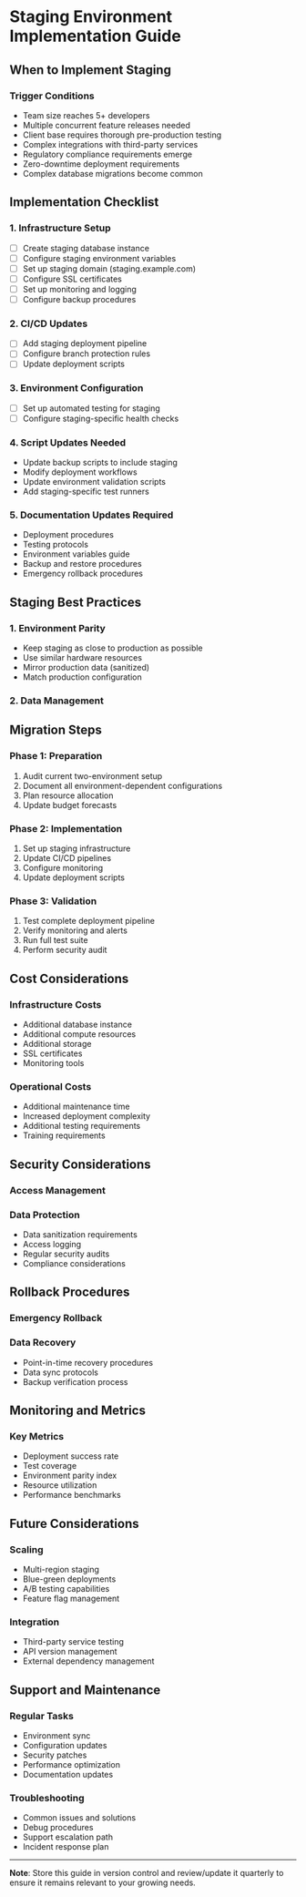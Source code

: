 # Staging Environment Implementation Guide

## When to Implement Staging

### Trigger Conditions
- Team size reaches 5+ developers
- Multiple concurrent feature releases needed
- Client base requires thorough pre-production testing
- Complex integrations with third-party services
- Regulatory compliance requirements emerge
- Zero-downtime deployment requirements
- Complex database migrations become common

## Implementation Checklist

### 1. Infrastructure Setup
- [ ] Create staging database instance
- [ ] Configure staging environment variables
- [ ] Set up staging domain (staging.example.com)
- [ ] Configure SSL certificates
- [ ] Set up monitoring and logging
- [ ] Configure backup procedures

### 2. CI/CD Updates
- [ ] Add staging deployment pipeline
- [ ] Configure branch protection rules
- [ ] Update deployment scripts

### 3. Environment Configuration
- [ ] Set up automated testing for staging
- [ ] Configure staging-specific health checks

### 4. Script Updates Needed
- Update backup scripts to include staging
- Modify deployment workflows
- Update environment validation scripts
- Add staging-specific test runners

### 5. Documentation Updates Required
- Deployment procedures
- Testing protocols
- Environment variables guide
- Backup and restore procedures
- Emergency rollback procedures

## Staging Best Practices

### 1. Environment Parity
- Keep staging as close to production as possible
- Use similar hardware resources
- Mirror production data (sanitized)
- Match production configuration

### 2. Data Management

## Migration Steps

### Phase 1: Preparation
1. Audit current two-environment setup
2. Document all environment-dependent configurations
3. Plan resource allocation
4. Update budget forecasts

### Phase 2: Implementation
1. Set up staging infrastructure
2. Update CI/CD pipelines
3. Configure monitoring
4. Update deployment scripts

### Phase 3: Validation
1. Test complete deployment pipeline
2. Verify monitoring and alerts
3. Run full test suite
4. Perform security audit

## Cost Considerations

### Infrastructure Costs
- Additional database instance
- Additional compute resources
- Additional storage
- SSL certificates
- Monitoring tools

### Operational Costs
- Additional maintenance time
- Increased deployment complexity
- Additional testing requirements
- Training requirements

## Security Considerations

### Access Management

### Data Protection
- Data sanitization requirements
- Access logging
- Regular security audits
- Compliance considerations

## Rollback Procedures

### Emergency Rollback

### Data Recovery
- Point-in-time recovery procedures
- Data sync protocols
- Backup verification process

## Monitoring and Metrics

### Key Metrics
- Deployment success rate
- Test coverage
- Environment parity index
- Resource utilization
- Performance benchmarks

## Future Considerations

### Scaling
- Multi-region staging
- Blue-green deployments
- A/B testing capabilities
- Feature flag management

### Integration
- Third-party service testing
- API version management
- External dependency management

## Support and Maintenance

### Regular Tasks
- Environment sync
- Configuration updates
- Security patches
- Performance optimization
- Documentation updates

### Troubleshooting
- Common issues and solutions
- Debug procedures
- Support escalation path
- Incident response plan

---

**Note**: Store this guide in version control and review/update it quarterly to ensure it remains relevant to your growing needs.